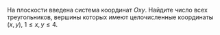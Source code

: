 На плоскости введена система координат $Oxy$. Найдите число всех треугольников, вершины 
которых имеют целочисленные координаты $(x,y)$, $1\leq x,y\leq 4$.